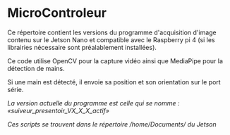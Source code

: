 # MicroControleur
Ce répertoire contient les versions du programme d'acquisition d'image contenu sur le Jetson Nano et compatible avec le Raspberry pi 4 (si les librairies nécessaire sont préalablement installées).

Ce code utilise OpenCV pour la capture vidéo ainsi que MediaPipe pour la détection de mains.

Si une main est détecté, il envoie sa position et son orientation sur le port série.

*La version actuelle du programme est celle qui se nomme : «suiveur_presentoir_VX_X_X_actif»*

*Ces scripts se trouvent dans le répertoire /home/Documents/ du Jetson*
